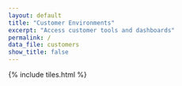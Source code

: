 ```yaml
---
layout: default
title: "Customer Environments"
excerpt: "Access customer tools and dashboards"
permalink: /
data_file: customers
show_title: false
---
```


{% include tiles.html %}
